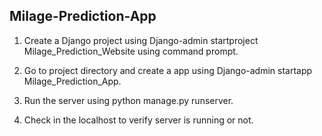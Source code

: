 ## Milage-Prediction-App

1. Create a Django project using Django-admin startproject Milage_Prediction_Website using command prompt.

2. Go to project directory and create a app using Django-admin startapp Milage_Prediction_App.

3. Run the server using python manage.py runserver.

4. Check in the localhost to verify server is running or not.
